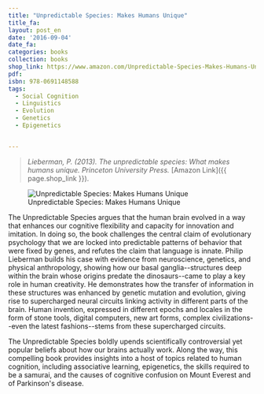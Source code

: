 ```yaml
---
title: "Unpredictable Species: Makes Humans Unique"
title_fa:
layout: post_en
date: '2016-09-04'
date_fa:
categories: books
collection: books
shop_link: https://www.amazon.com/Unpredictable-Species-Makes-Humans-Unique/dp/0691148589/
pdf:
isbn: 978-0691148588
tags:
  - Social Cognition
  - Linguistics
  - Evolution
  - Genetics
  - Epigenetics


---
```


> *Lieberman, P. (2013). The unpredictable species: What makes humans unique. Princeton University Press.* [Amazon Link]({{ page.shop_link }}).

<figure>
  <img src="https://images-na.ssl-images-amazon.com/images/I/51g4OA-hGOL._SX327_BO1,204,203,200_.jpg" alt="Unpredictable Species: Makes Humans Unique">
  <figcaption>
    Unpredictable Species: Makes Humans Unique
  </figcaption>
</figure>

The Unpredictable Species argues that the human brain evolved in a way that enhances our cognitive flexibility and capacity for innovation and imitation. In doing so, the book challenges the central claim of evolutionary psychology that we are locked into predictable patterns of behavior that were fixed by genes, and refutes the claim that language is innate. Philip Lieberman builds his case with evidence from neuroscience, genetics, and physical anthropology, showing how our basal ganglia--structures deep within the brain whose origins predate the dinosaurs--came to play a key role in human creativity. He demonstrates how the transfer of information in these structures was enhanced by genetic mutation and evolution, giving rise to supercharged neural circuits linking activity in different parts of the brain. Human invention, expressed in different epochs and locales in the form of stone tools, digital computers, new art forms, complex civilizations--even the latest fashions--stems from these supercharged circuits.

The Unpredictable Species boldly upends scientifically controversial yet popular beliefs about how our brains actually work. Along the way, this compelling book provides insights into a host of topics related to human cognition, including associative learning, epigenetics, the skills required to be a samurai, and the causes of cognitive confusion on Mount Everest and of Parkinson's disease.
